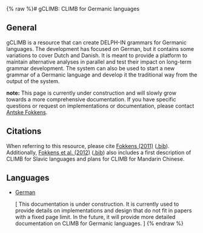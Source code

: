 {% raw %}# gCLIMB: CLIMB for Germanic languages

## General

gCLIMB is a resource that can create DELPH-IN grammars for Germanic
languages. The development has focused on German, but it contains some
variations to cover Dutch and Danish. It is meant to provide a platform
to maintain alternative analyses in parallel and test their impact on
long-term grammar development. The system can also be used to start a
new grammar of a Germanic language and develop it the traditional way
from the output of the system.

**note:** This page is currently under construction and will slowly grow
towards a more comprehensive documentation. If you have specific
questions or request on implementations or documentation, please contact
[Antske Fokkens](mailto:antske.fokkens@vu.nl).

## Citations

When referring to this resource, please cite [Fokkens
(2011)](http://www.aclweb.org/anthology-new/P/P11/P11-1107.pdf)
([.bib](http://www.coli.uni-saarland.de/~afokkens/bibentries/fokkens-11.bib)).
Additionally, [Fokkens et al.
(2012)](http://www.coli.uni-saarland.de/~afokkens/materials/Fokkens-Avgustinova-Zhang-LREC2012.pdf)
([.bib](http://www.coli.uni-saarland.de/~afokkens/bibentries/fok-avg-zha-12.bib))
also includes a first description of CLIMB for Slavic languages and
plans for CLIMB for Mandarin Chinese.

## Languages

- [German](../Climb_GClimb_German)
  
  <span class="small">\[ This documentation is under construction. It
is currently used to provide details on implementations and design
that do not fit in papers with a fixed page limit. In the future, it
will provide more detailed documentation on CLIMB for Germanic
languages. \]</span>
<update date omitted for speed>{% endraw %}